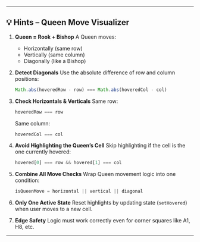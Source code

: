 
---

## 💡 Hints – Queen Move Visualizer

1. **Queen = Rook + Bishop**
   A Queen moves:

   * Horizontally (same row)
   * Vertically (same column)
   * Diagonally (like a Bishop)

2. **Detect Diagonals**
   Use the absolute difference of row and column positions:

   ```js
   Math.abs(hoveredRow - row) === Math.abs(hoveredCol - col)
   ```

3. **Check Horizontals & Verticals**
   Same row:

   ```js
   hoveredRow === row
   ```

   Same column:

   ```js
   hoveredCol === col
   ```

4. **Avoid Highlighting the Queen’s Cell**
   Skip highlighting if the cell is the one currently hovered:

   ```js
   hovered[0] === row && hovered[1] === col
   ```

5. **Combine All Move Checks**
   Wrap Queen movement logic into one condition:

   ```js
   isQueenMove = horizontal || vertical || diagonal
   ```

6. **Only One Active State**
   Reset highlights by updating state (`setHovered`) when user moves to a new cell.

7. **Edge Safety**
   Logic must work correctly even for corner squares like A1, H8, etc.

---

